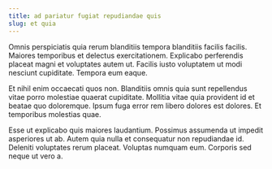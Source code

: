 ```yaml
---
title: ad pariatur fugiat repudiandae quis
slug: et quia
---
```


Omnis perspiciatis quia rerum blanditiis tempora blanditiis facilis facilis. Maiores temporibus et delectus exercitationem. Explicabo perferendis placeat magni et voluptates autem ut. Facilis iusto voluptatem ut modi nesciunt cupiditate. Tempora eum eaque.

Et nihil enim occaecati quos non. Blanditiis omnis quia sunt repellendus vitae porro molestiae quaerat cupiditate. Mollitia vitae quia provident id et beatae quo doloremque. Ipsum fuga error rem libero dolores est dolores. Et temporibus molestias quae.

Esse ut explicabo quis maiores laudantium. Possimus assumenda ut impedit asperiores ut ab. Autem quia nulla et consequatur non repudiandae id. Deleniti voluptates rerum placeat. Voluptas numquam eum. Corporis sed neque ut vero a.
